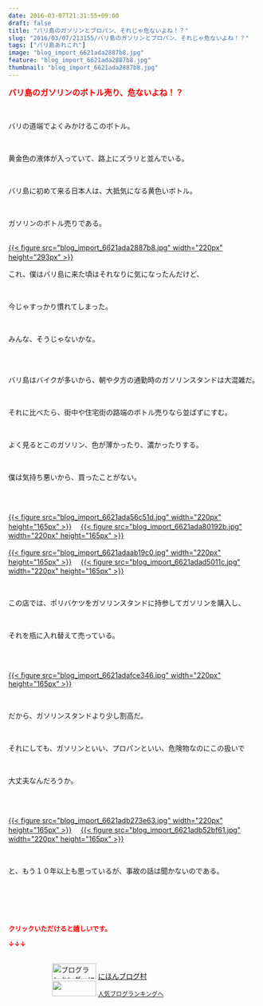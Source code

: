 ```yaml
---
date: 2016-03-07T21:31:55+09:00
draft: false
title: "バリ島のガソリンとプロパン、それじゃ危ないよね！？"
slug: "2016/03/07/213155/バリ島のガソリンとプロパン、それじゃ危ないよね！？"
tags: ["バリ島あれこれ"]
image: "blog_import_6621ada2887b8.jpg"
feature: "blog_import_6621ada2887b8.jpg"
thumbnail: "blog_import_6621ada2887b8.jpg"
---
```

<p><font color="#ff0000" size="3"><strong>バリ島のガソリンのボトル売り、危ないよね！？</strong></font></p><br/><p>バリの道端でよくみかけるこのボトル。</p><br/><p>黄金色の液体が入っていて、路上にズラリと並んでいる。</p><br/><p>バリ島に初めて来る日本人は、大抵気になる黄色いボトル。</p><br/><p>ガソリンのボトル売りである。</p><p><br/><a href="blog_import_6621ada3c658a.jpg">{{< figure src="blog_import_6621ada2887b8.jpg" width="220px" height="293px" >}}</a> 　<br/></p><p>これ、僕はバリ島に来た頃はそれなりに気になったんだけど、</p><br/><p>今じゃすっかり慣れてしまった。</p><br/><p>みんな、そうじゃないかな。</p><br/><br/><p>バリ島はバイクが多いから、朝や夕方の通勤時のガソリンスタンドは大混雑だ。</p><br/><p>それに比べたら、街中や住宅街の路端のボトル売りなら並ばずにすむ。</p><br/><p>よく見るとこのガソリン、色が薄かったり、濃かったりする。</p><br/><p>僕は気持ち悪いから、買ったことがない。</p><br/><p><br/><a href="blog_import_6621ada6a381c.jpg">{{< figure src="blog_import_6621ada56c51d.jpg" width="220px" height="165px" >}}</a> 　<a href="blog_import_6621ada945a50.jpg">{{< figure src="blog_import_6621ada80192b.jpg" width="220px" height="165px" >}}</a> <br/><br/><a href="blog_import_6621adac1009a.jpg">{{< figure src="blog_import_6621adaab19c0.jpg" width="220px" height="165px" >}}</a> 　<a href="blog_import_6621adae86114.jpg">{{< figure src="blog_import_6621adad5011c.jpg" width="220px" height="165px" >}}</a> <br/></p><br/><p>この店では、ポリバケツをガソリンスタンドに持参してガソリンを購入し、</p><br/><p>それを瓶に入れ替えて売っている。</p><br/><p><br/><a href="blog_import_6621adb10e00d.jpg">{{< figure src="blog_import_6621adafce346.jpg" width="220px" height="165px" >}}</a> <br/></p><br/><p>だから、ガソリンスタンドより少し割高だ。</p><br/><p>それにしても、ガソリンといい、プロパンといい、危険物なのにこの扱いで</p><br/><p>大丈夫なんだろうか。</p><br/><p><br/><a href="blog_import_6621adb3dc8a8.jpg">{{< figure src="blog_import_6621adb273e63.jpg" width="220px" height="165px" >}}</a> 　<a href="blog_import_6621adb66235d.jpg">{{< figure src="blog_import_6621adb52bf61.jpg" width="220px" height="165px" >}}</a> <br/></p><br/><p>と、もう１０年以上も思っているが、事故の話は聞かないのである。</p><br/><br/><br/><br/><p><font color="#ff0000" size="2"><strong>クリックいただけると嬉しいです。<br/></strong></font></p><p><font color="#ff0000" size="2"><strong>↓↓↓</strong></font></p><p><br/><a href="ranking.html" target="_blank"><img border="0" alt="ブログランキング・にほんブログ村へ" src="data:image/svg+xml;charset=utf-8,%3Csvg%20xmlns%3D%22http%3A%2F%2Fwww.w3.org%2F2000%2Fsvg%22%20title%3D%22Placeholder%20for%20Images%22%20role%3D%22presentation%22%20viewBox%3D%220%200%2088%2031%22%20%2F%3E" width="88" height="31" data-src="https://img-proxy.blog-video.jp/images?url=http%3A%2F%2Fwww.blogmura.com%2Fimg%2Fwww88_31.gif" style="aspect-ratio: auto 88 / 31;"/><noscript><img border="0" alt="ブログランキング・にほんブログ村へ" src="https://img-proxy.blog-video.jp/images?url=http%3A%2F%2Fwww.blogmura.com%2Fimg%2Fwww88_31.gif" width="88" height="31"></noscript></a> <a href="ranking.html" target="_blank">にほんブログ村</a> <br/><a title="人気ブログランキングへ" href="link.php?1804582"><img border="0" src="data:image/svg+xml;charset=utf-8,%3Csvg%20xmlns%3D%22http%3A%2F%2Fwww.w3.org%2F2000%2Fsvg%22%20title%3D%22Placeholder%20for%20Images%22%20role%3D%22presentation%22%20viewBox%3D%220%200%2088%2031%22%20%2F%3E" width="88" height="31" data-src="https://blog.with2.net/img/banner/banner_22.gif" style="aspect-ratio: auto 88 / 31;"/><noscript><img border="0" src="https://blog.with2.net/img/banner/banner_22.gif" width="88" height="31"></noscript></a> <a style="FONT-SIZE: 12px" href="link.php?1804582">人気ブログランキングへ</a> </p>

